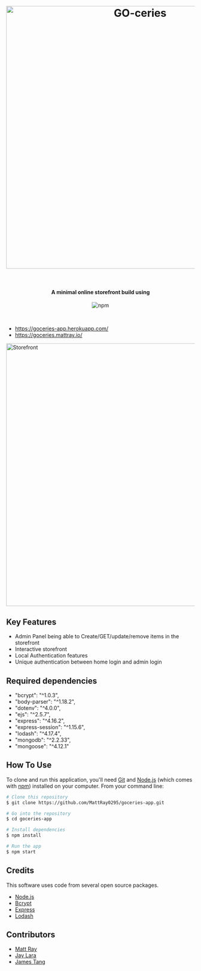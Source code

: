 
<h1 align="center">
  <br>
  <a href="https://goceries.mattray.io"><img src="http://i.imgur.com/XcrTQ2u.png" alt="GO-ceries" width="700"></a>
  <br>

  <br>
</h1>

<h4 align="center"> A minimal online storefront build using </h4>

<p align="center">
    <img src="https://badge.fury.io/js/electron-markdownify.svg"
         alt="npm">
  </a>
</p>
<br>


- https://goceries-app.herokuapp.com/
- https://goceries.mattray.io/

<a><img src="https://i.imgur.com/Twv5HYa.png" alt="Storefront" width="700"></a>


## Key Features

* Admin Panel being able to Create/GET/update/remove items in the storefront
* Interactive storefront
* Local Authentication features
* Unique authentication between home login and admin login

## Required dependencies

- "bcrypt": "^1.0.3",
- "body-parser": "^1.18.2",
- "dotenv": "^4.0.0",
- "ejs": "^2.5.7",
- "express": "^4.16.2",
- "express-session": "^1.15.6",
- "lodash": "^4.17.4",
- "mongodb": "^2.2.33",
- "mongoose": "^4.12.1"


## How To Use

To clone and run this application, you'll need [Git](https://git-scm.com) and [Node.js](https://nodejs.org/en/download/) (which comes with [npm](http://npmjs.com)) installed on your computer. From your command line:

```bash
# Clone this repository
$ git clone https://github.com/MattRay0295/goceries-app.git

# Go into the repository
$ cd goceries-app

# Install dependencies
$ npm install

# Run the app
$ npm start
```


## Credits

This software uses code from several open source packages.

- [Node.js](https://nodejs.org/)
- [Bcrypt](https://www.npmjs.com/package/bcrypt)
- [Express](https://www.npmjs.com/package/express)
- [Lodash](https://www.npmjs.com/package/lodash)

## Contributors
- <a href="https://github.com/mattray0295">Matt Ray</a>
- <a href="https://linkedin.com/in/jaylara1">Jay Lara</a>
- <a href="https://github.com/tangjames">James Tang</a>
